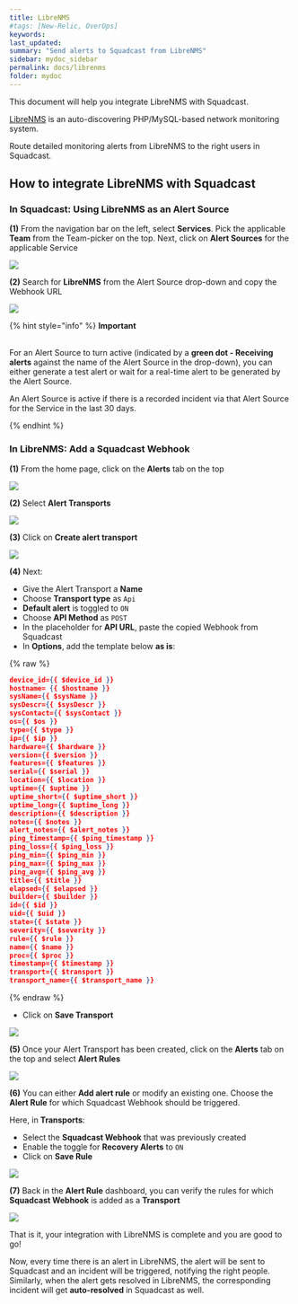 ```yaml
---
title: LibreNMS
#tags: [New-Relic, OverOps]
keywords: 
last_updated: 
summary: "Send alerts to Squadcast from LibreNMS"
sidebar: mydoc_sidebar
permalink: docs/librenms
folder: mydoc
---
```


This document will help you integrate LibreNMS with Squadcast.

[LibreNMS](https://librenms.org/) is an auto-discovering PHP/MySQL-based network monitoring system.

Route detailed monitoring alerts from LibreNMS to the right users in Squadcast.

## How to integrate LibreNMS with Squadcast

### In Squadcast: Using LibreNMS as an Alert Source

**(1)** From the navigation bar on the left, select **Services**. Pick the applicable **Team** from the Team-picker on the top. Next, click on **Alert Sources** for the applicable Service

![](../../.gitbook/assets/alert\_source\_1.png)

**(2)** Search for **LibreNMS** from the Alert Source drop-down and copy the Webhook URL

![](../../.gitbook/assets/librenms\_1.png)

{% hint style="info" %} 
<b>Important</b><br/><br/>
<p>For an Alert Source to turn active (indicated by a <b>green dot - Receiving alerts</b> against the name of the Alert Source in the drop-down), you can either generate a test alert or wait for a real-time alert to be generated by the Alert Source.</p>
<p>An Alert Source is active if there is a recorded incident via that Alert Source for the Service in the last 30 days.</p>
{% endhint %}

### In LibreNMS: Add a Squadcast Webhook

**(1)** From the home page, click on the **Alerts** tab on the top

![](../../.gitbook/assets/librenms\_2.png)

**(2)** Select **Alert Transports**

![](../../.gitbook/assets/librenms\_3.png)

**(3)** Click on **Create alert transport**

![](../../.gitbook/assets/librenms\_4.png)

**(4)** Next:

- Give the Alert Transport a **Name**
- Choose **Transport type** as `Api`
- **Default alert** is toggled to `ON`
- Choose **API Method** as `POST`
- In the placeholder for **API URL**, paste the copied Webhook from Squadcast
- In **Options**, add the template below **as is**:

{% raw %}
```json
device_id={{ $device_id }}
hostname= {{ $hostname }}
sysName={{ $sysName }}
sysDescr={{ $sysDescr }}
sysContact={{ $sysContact }}
os={{ $os }}
type={{ $type }}
ip={{ $ip }}
hardware={{ $hardware }}
version={{ $version }}
features={{ $features }}
serial={{ $serial }}
location={{ $location }}
uptime={{ $uptime }}
uptime_short={{ $uptime_short }}
uptime_long={{ $uptime_long }}
description={{ $description }}
notes={{ $notes }}
alert_notes={{ $alert_notes }}
ping_timestamp={{ $ping_timestamp }}
ping_loss={{ $ping_loss }}
ping_min={{ $ping_min }}
ping_max={{ $ping_max }}
ping_avg={{ $ping_avg }}
title={{ $title }}
elapsed={{ $elapsed }}
builder={{ $builder }}
id={{ $id }}
uid={{ $uid }}
state={{ $state }}
severity={{ $severity }}
rule={{ $rule }}
name={{ $name }} 
proc={{ $proc }} 
timestamp={{ $timestamp }} 
transport={{ $transport }} 
transport_name={{ $transport_name }}
```
{% endraw %}

- Click on **Save Transport**

![](../../.gitbook/assets/librenms\_5.png)

**(5)** Once your Alert Transport has been created, click on the **Alerts** tab on the top and select **Alert Rules**

![](../../.gitbook/assets/librenms\_6.png)

**(6)** You can either **Add alert rule** or modify an existing one. Choose the **Alert Rule** for which Squadcast Webhook should be triggered.

Here, in **Transports**:
- Select the **Squadcast Webhook** that was previously created 
- Enable the toggle for **Recovery Alerts** to `ON`
- Click on **Save Rule**

![](../../.gitbook/assets/librenms\_7.png)

**(7)** Back in the **Alert Rule** dashboard, you can verify the rules for which **Squadcast Webhook** is added as a **Transport**

![](../../.gitbook/assets/librenms\_8.png)

That is it, your integration with LibreNMS is complete and you are good to go!

Now, every time there is an alert in LibreNMS, the alert will be sent to Squadcast and an incident will be triggered, notifying the right people. Similarly, when the alert gets resolved in LibreNMS, the corresponding incident will get **auto-resolved** in Squadcast as well.
